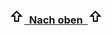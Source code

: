<!-- TODO: Translate from German to Nederlands -->

<h3 align="center"><img src="../Pictures/Pfeiloben.png" width="24" height="24"><a href="#top">&nbsp;&nbsp;Nach oben&nbsp;&nbsp;</a><img src="../Pictures/Pfeiloben.png" width="24" height="24"></h3>
